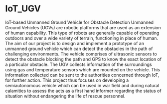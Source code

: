# IoT_UGV
IoT-based Unmanned Ground Vehicle for Obstacle Detection
Unmanned Ground Vehicles (UGVs) are robotic platforms that are used as an extension of human capability. This type of robots are generally capable of operating outdoors and over a wide variety of terrain, functioning in place of human. The aim of our project is to design and implement a prototype of an unmanned ground vehicle which can detect the obstacles in the path of challenging environments. The vehicle comprises of ultrasonic sensors to detect the obstacle blocking the path and GPS to know the exact location of a particular obstacle. The UGV collects information of the surroundings using gas and temperature sensors which are mounted on the vehicle. This information collected can be sent to the authorities concerned through IoT, for further action. This project thus focuses on developing a semiautonomous vehicle which can be used in war field and during natural calamities to assess the acts as a first hand informer regarding the status of situation without endangering the life of rescue personnel.
